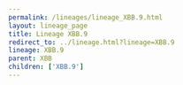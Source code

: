 ```yaml
---
permalink: /lineages/lineage_XBB.9.html
layout: lineage_page
title: Lineage XBB.9
redirect_to: ../lineage.html?lineage=XBB.9
lineage: XBB.9
parent: XBB
children: ['XBB.9']
---
```

